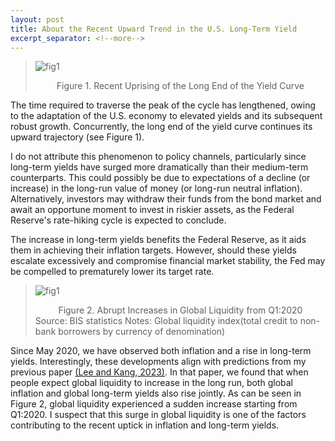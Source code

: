 ```yaml
---
layout: post
title: About the Recent Upward Trend in the U.S. Long-Term Yield
excerpt_separator: <!--more-->
---
```


> ![fig1](https://github.com/econPreference/econPreference.github.io/blob/master/images/2023-10-24-yields.jpeg)
>
> <center> Figure 1. Recent Uprising of the Long End of the Yield Curve </center>

The time required to traverse the peak of the cycle has lengthened, owing to the adaptation of the U.S. economy to elevated yields and its subsequent robust growth. Concurrently, the long end of the yield curve continues its upward trajectory (see Figure 1).

I do not attribute this phenomenon to policy channels, particularly since long-term yields have surged more dramatically than their medium-term counterparts. This could possibly be due to expectations of a decline (or increase) in the long-run value of money (or long-run neutral inflation). Alternatively, investors may withdraw their funds from the bond market and await an opportune moment to invest in riskier assets, as the Federal Reserve's rate-hiking cycle is expected to conclude.

The increase in long-term yields benefits the Federal Reserve, as it aids them in achieving their inflation targets. However, should these yields escalate excessively and compromise financial market stability, the Fed may be compelled to prematurely lower its target rate.

> ![fig1](https://github.com/econPreference/econPreference.github.io/blob/master/images/2023-10-24-liq.jpeg)
>
> <center> Figure 2. Abrupt Increases in Global Liquidity from Q1:2020 </center>
> Source: BIS statistics
> Notes: Global liquidity index(total credit to non-bank borrowers by currency of denomination)

Since May 2020, we have observed both inflation and a rise in long-term yields. Interestingly, these developments align with predictions from my previous paper [(Lee and Kang, 2023)](https://papers.ssrn.com/sol3/papers.cfm?abstract_id=3874405). In that paper, we found that when people expect global liquidity to increase in the long run, both global inflation and global long-term yields also rise jointly. As can be seen in Figure 2, global liquidity experienced a sudden increase starting from Q1:2020. I suspect that this surge in global liquidity is one of the factors contributing to the recent uptick in inflation and long-term yields.
